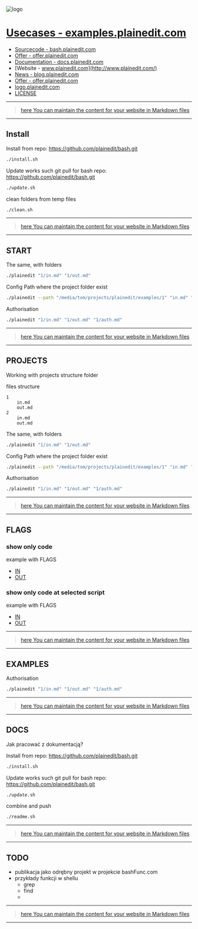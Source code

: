 

![logo](http://logo.plainedit.com/2/cover.png)

# [Usecases - examples.plainedit.com](http://examples.plainedit.com/)

+ [Sourcecode - bash.plainedit.com](http://bash.plainedit.com/)
+ [Offer - offer.plainedit.com](http://offer.plainedit.com/)
+ [Documentation - docs.plainedit.com](http://docs.plainedit.com/)
+ [Website - www.plainedit.com](http://www.plainedit.com/)
+ [News - blog.plainedit.com](http://blog.plainedit.com/)
+ [Offer - offer.plainedit.com](http://offer.plainedit.com/)
+ [logo.plainedit.com](https://logo.plainedit.com/)
+ [LICENSE](LICENSE)


---

> [here You can maintain the content for your website in Markdown files](https://github.com/plainedit/examples/edit/main/MENU.md)

---

## Install

Install from repo: https://github.com/plainedit/bash.git
```bash
./install.sh
```

Update works such git pull for bash repo: https://github.com/plainedit/bash.git
```bash
./update.sh
```

clean folders from temp files
```bash
./clean.sh
```



---

> [here You can maintain the content for your website in Markdown files](https://github.com/plainedit/examples/edit/main/INSTALL.md)

---

## START

The same, with folders
```bash
./plainedit "1/in.md" "1/out.md" 
```

Config Path where the project folder exist
```bash
./plainedit --path "/media/tom/projects/plainedit/examples/1" "in.md" "out.md"
```

Authorisation
```bash
./plainedit "1/in.md" "1/out.md" "1/auth.md"
```



---

> [here You can maintain the content for your website in Markdown files](https://github.com/plainedit/examples/edit/main/START.md)

---

## PROJECTS

Working with projects structure folder

files structure
```
1
    in.md
    out.md
2
    in.md
    out.md
```

The same, with folders
```bash
./plainedit "1/in.md" "1/out.md" 
```

Config Path where the project folder exist
```bash
./plainedit --path "/media/tom/projects/plainedit/examples/1" "in.md" "out.md"
```

Authorisation
```bash
./plainedit "1/in.md" "1/out.md" "1/auth.md"
```



---

> [here You can maintain the content for your website in Markdown files](https://github.com/plainedit/bash/edit/main/PROJECTS.md)

---
## FLAGS

### show only code
example with FLAGS
+ [IN ](1/in.md)
+ [OUT ](1/out.md)

### show only code at selected script
example with FLAGS
+ [IN ](2/in.md)
+ [OUT ](2/out.md)




---

> [here You can maintain the content for your website in Markdown files](https://github.com/plainedit/bash/edit/main/FLAGS.md)

---

## EXAMPLES

Authorisation
```bash
./plainedit "1/in.md" "1/out.md" "1/auth.md"
```



---

> [here You can maintain the content for your website in Markdown files](https://github.com/plainedit/examples/edit/main/EXAMPLES.md)

---

## DOCS

Jak pracować z dokumentacją?


Install from repo: https://github.com/plainedit/bash.git
```bash
./install.sh
```

Update works such git pull for bash repo: https://github.com/plainedit/bash.git
```bash
./update.sh
```

combine and push

```bash
./readme.sh
```




---

> [here You can maintain the content for your website in Markdown files](https://github.com/plainedit/examples/edit/main/DOCS.md)

---

## TODO

+ publikacja jako odrębny projekt w projekcie bashFunc.com
+ przykłady funkcji w shellu
  + grep
  + find
  + 


---

> [here You can maintain the content for your website in Markdown files](https://github.com/plainedit/examples/edit/main/TODO.md)

---
